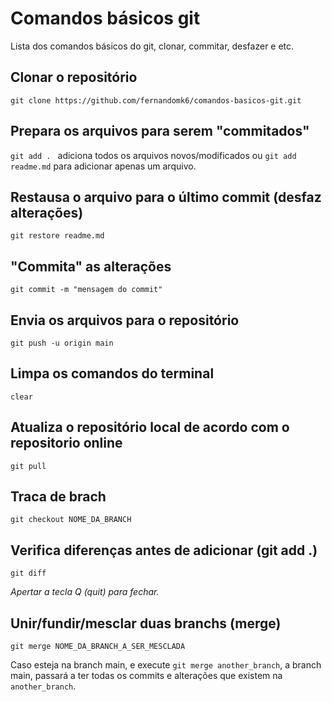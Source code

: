 # Comandos básicos git

Lista dos comandos básicos do git, clonar, commitar, desfazer e etc.

## Clonar o repositório

`git clone https://github.com/fernandomk6/comandos-basicos-git.git`

## Prepara os arquivos para serem "commitados"

`git add . ` adiciona todos os arquivos novos/modificados ou 
`git add readme.md` para adicionar apenas um arquivo.

## Restausa o arquivo para o último commit (desfaz alterações)

`git restore readme.md`

## "Commita" as alterações

`git commit -m "mensagem do commit"`

## Envia os arquivos para o repositório

`git push -u origin main`

## Limpa os comandos do terminal

`clear` 

## Atualiza o repositório local de acordo com o repositorio online

`git pull`

## Traca de brach 

`git checkout NOME_DA_BRANCH`

## Verifica diferenças antes de adicionar (git add .)

`git diff`

*Apertar a tecla Q (quit) para fechar.*

## Unir/fundir/mesclar duas branchs (merge)

`git merge NOME_DA_BRANCH_A_SER_MESCLADA`

Caso esteja na branch main, e execute `git merge another_branch`,
a branch main, passará a ter todas os commits e alterações que existem
na `another_branch`.

